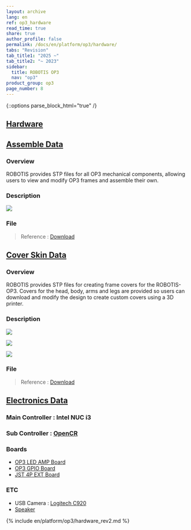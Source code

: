 ```yaml
---
layout: archive
lang: en
ref: op3_hardware
read_time: true
share: true
author_profile: false
permalink: /docs/en/platform/op3/hardware/
tabs: "Revision"
tab_title1: "2025 ~"
tab_title2: "~ 2023"
sidebar:
  title: ROBOTIS OP3
  nav: "op3"
product_group: op3
page_number: 8
---
```


<style>body {counter-reset: h1 7 !important;}</style>

{::options parse_block_html="true" /}
<section data-id="{{ page.tab_title1 }}" class="tab_contents">

# [Hardware](#hardware)

## [Assemble Data](#assemble-data)

### Overview
ROBOTIS provides STP files for all OP3 mechanical components, allowing users to view and modify OP3 frames and assemble their own.

### Description

![](/assets/images/platform/op3/op3_assemble_data.png)

### File
 > Reference : [Download](https://github.com/ROBOTIS-GIT/ROBOTIS-OP-Series-Data/blob/master/ROBOTIS-OP3/Hardware/Mechanics/Part)

## [Cover Skin Data](#cover-skin-data)

### Overview
 ROBOTIS provides STP files for creating frame covers for the ROBOTIS-OP3. Covers for the head, body, arms and legs are provided so users can download and modify the design to create custom covers using a 3D printer.  


### Description

![](/assets/images/platform/op3/ROBOTIS_OP3-Skin_Ver1.png)

![](/assets/images/platform/op3/ROBOTIS-OP3-Skin_THORMANG3-Style.png)

![](/assets/images/platform/op3/ROBOTIS-OP3-Skin_OP2-style.png)


### File
  > Reference : [Download](https://github.com/ROBOTIS-GIT/ROBOTIS-OP-Series-Data/tree/master/ROBOTIS-OP3/Hardware/Mechanics/Skin)

## [Electronics Data](#electronic_data)

### Main Controller : Intel NUC i3  

### Sub Controller : [OpenCR](/docs/en/parts/controller/opencr10/)  
### Boards
- [OP3 LED AMP Board](https://github.com/ROBOTIS-GIT/ROBOTIS-OP-Series-Data/blob/master/ROBOTIS-OP3/Hardware/Electronics/Boards/OP3_LED-AMP_Board_170213.pdf)
- [OP3 GPIO Board](https://github.com/ROBOTIS-GIT/ROBOTIS-OP-Series-Data/blob/master/ROBOTIS-OP3/Hardware/Electronics/Boards/OP3_GPIO_Board_170213.pdf)
- [JST 4P EXT Board](https://github.com/ROBOTIS-GIT/ROBOTIS-OP-Series-Data/blob/master/ROBOTIS-OP3/Hardware/Electronics/Boards/JST_4P_EXT_5Port_Board_170213.pdf)

### ETC
- USB Camera : [Logitech C920](https://github.com/ROBOTIS-GIT/ROBOTIS-OP-Series-Data/blob/master/ROBOTIS-OP3/Hardware/Electronics/Logitech%20C920.pdf)
- [Speaker](https://github.com/ROBOTIS-GIT/ROBOTIS-OP-Series-Data/blob/master/ROBOTIS-OP3/Hardware/Electronics/ROBOTIS-OP3_Speaker.pdf)

</section>

<section data-id="{{ page.tab_title2 }}" class="tab_contents">
{% include en/platform/op3/hardware_rev2.md %}
</section>
